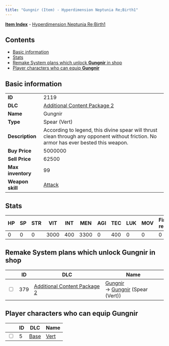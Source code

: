 ```yaml
---
title: "Gungnir (Item) - Hyperdimension Neptunia Re;Birth1"
---
```


[**Item Index**](/neptunia/rb1/item/index.html) - [Hyperdimension Neptunia Re;Birth1](/neptunia/rb1)

## Contents

- [Basic information](#basic-information)
- [Stats](#stats)
- [Remake System plans which unlock **Gungnir** in shop](#remake-system-plans-which-unlock-gungnir-in-shop)
- [Player characters who can equip **Gungnir**](#player-characters-who-can-equip-gungnir)

## Basic information

|   |   |
| -- | -- |
| **ID** | 2119 |
| **DLC** | [Additional Content Package 2](/neptunia/rb1/dlc/11-pack2.html) |
| **Name** | Gungnir |
| **Type** | Spear (Vert) |
| **Description** | According to legend, this divine spear will thrust clean through any opponent without friction. No armor has ever bested this weapon. |
| **Buy Price** | 5000000 |
| **Sell Price** | 62500 |
| **Max inventory** | 99 |
| **Weapon skill** | [Attack](/neptunia/rb1/skill/1-801-attack.html) |


## Stats

| HP | SP | STR | VIT | INT | MEN | AGI | TEC | LUK | MOV | Fire res. | Ice res. | Wind res. | Lightning res. |
| -- | -- | --- | --- | --- | --- | --- | --- | --- | --- | --------- | -------- | --------- | -------------- |
| 0 | 0 | 0 | 3000 | 400 | 3300 | 0 | 400 | 0 | 0 | 0 | 0 | 0 | 0 |


## Remake System plans which unlock **Gungnir** in shop

|    | ID | DLC | Name |
| -- | -- | --- | ---- |
| <input type="checkbox" id="rb1-remake-11-379" class="trackbox" /> | 379 | [Additional Content Package 2](/neptunia/rb1/dlc/11-pack2.html) | [Gungnir](/neptunia/rb1/remake/11-379-gungnir.html)<br /> → [Gungnir](/neptunia/rb1/item/11-2119-gungnir.html) (Spear (Vert)) |


## Player characters who can equip **Gungnir**

|    | ID | DLC | Name |
| -- | -- | --- | ---- |
| <input type="checkbox" id="rb1-player-1-5" class="trackbox" /> | 5 | [Base](/neptunia/rb1/dlc/1-base.html) | [Vert](/neptunia/rb1/player/1-5-vert.html) |
